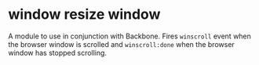 # window resize window

A module to use in conjunction with Backbone. Fires `winscroll` event when the browser window is scrolled and `winscroll:done` when the browser window has stopped scrolling.
```
